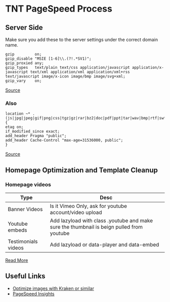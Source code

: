 # TNT PageSpeed Process


## Server Side
Make sure you add these to the server settings under the correct domain name.

```
gzip         on;
gzip_disable "MSIE [1-6]\\.(?!.*SV1)";
gzip_proxied any;
gzip_types   text/plain text/css application/javascript application/x-javascript text/xml application/xml application/xml+rss text/javascript image/x-icon image/bmp image/svg+xml;
gzip_vary    on;
```
[Source](https://support.plesk.com/hc/en-us/articles/213380049-How-to-enable-gzip-compression-for-nginx-on-Plesk-server)

### Also

```
location ~* .(js|jpg|jpeg|gif|png|css|tgz|gz|rar|bz2|doc|pdf|ppt|tar|wav|bmp|rtf|swf|ico|flv|txt|woff|woff2|svg)$ {
etag on;
if_modified_since exact;
add_header Pragma "public";
add_header Cache-Control "max-age=31536000, public";
}
```
[Source](https://support.plesk.com/hc/en-us/articles/115001374153-How-to-enable-leverage-browser-caching-for-nginx-)

## Homepage Optimization and Template Cleanup
### Homepage videos
Type | Desc 
-----|-----
Banner Videos|Is it Vimeo Only, ask for youtube account/video upload
Youtube embeds|Add lazyload with class .youtube and make sure the thumbnail is beign pulled from youtube
Testimonials videos|Add lazyload or data-player and data-embed
[Read More](https://github.com/TNT-Dental/tntvideos)

## Useful Links
- [Optimize images with Kraken or similar](https://kraken.io/web-interface)
- [PageSpeed Insights](https://developers.google.com/speed/pagespeed/insights/)
